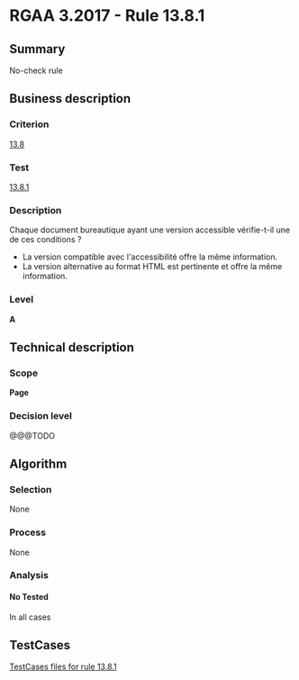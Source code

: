 # RGAA 3.2017 - Rule 13.8.1

## Summary
No-check rule


## Business description

### Criterion
[13.8](http://references.modernisation.gouv.fr/rgaa-accessibilite/criteres.html#crit-13-8)

### Test
[13.8.1](http://references.modernisation.gouv.fr/rgaa-accessibilite/criteres.html#test-13-8-1)

### Description
<div lang="fr">Chaque document bureautique ayant une version accessible v&#xE9;rifie-t-il une de ces conditions&nbsp;? <ul><li>La version compatible avec l'accessibilit&#xE9; offre la m&#xEA;me information.</li> <li>La version alternative au format HTML est pertinente et offre la m&#xEA;me information.</li> </ul></div>

### Level
**A**


## Technical description

### Scope
**Page**

### Decision level
@@@TODO


## Algorithm

### Selection
None

### Process
None

### Analysis

#### No Tested
In all cases


##  TestCases

[TestCases files for rule 13.8.1](https://github.com/Asqatasun/Asqatasun/tree/develop/rules/rules-rgaa3.2017/src/test/resources/testcases/rgaa32017/Rgaa32017Rule130801/)


